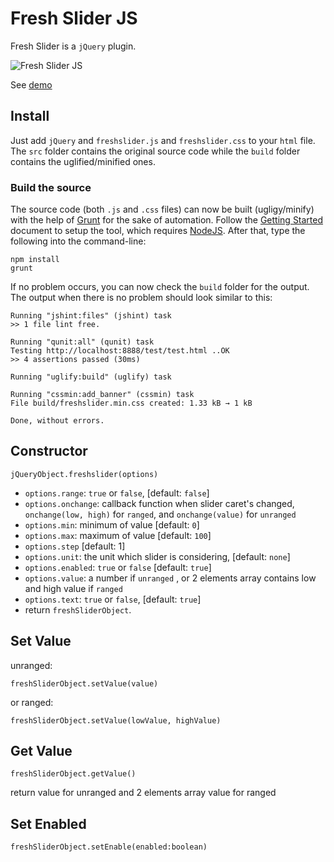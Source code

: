 # Fresh Slider JS
Fresh Slider is a `jQuery` plugin.

![Fresh Slider JS][1]

See [demo](https://dl.dropboxusercontent.com/u/36585213/OpenSource%20Resource/freshsliderjs/demo.html)

## Install
Just add `jQuery` and `freshslider.js` and `freshslider.css` to your `html` file. The `src` folder contains the original source code while the `build` folder contains the uglified/minified ones.

### Build the source
The source code (both `.js` and `.css` files) can now be built (ugligy/minify) with the help of [Grunt](http://gruntjs.com/) for the sake of automation. Follow the [Getting Started](http://gruntjs.com/getting-started) document to setup the tool, which requires [NodeJS](http://nodejs.org/). After that, type the following into the command-line:
```
npm install
grunt
```
If no problem occurs, you can now check the `build` folder for the output. The output when there is no problem should look similar to this:
```
Running "jshint:files" (jshint) task
>> 1 file lint free.

Running "qunit:all" (qunit) task
Testing http://localhost:8888/test/test.html ..OK
>> 4 assertions passed (30ms)

Running "uglify:build" (uglify) task

Running "cssmin:add_banner" (cssmin) task
File build/freshslider.min.css created: 1.33 kB → 1 kB

Done, without errors.
```

## Constructor
    jQueryObject.freshslider(options)
    
 * `options.range`: `true` or `false`, [default: `false`]
 * `options.onchange`: callback function when slider caret's changed, `onchange(low, high)` for `ranged`, and `onchange(value)` for `unranged` 
 * `options.min`: minimum of value [default: `0`]
 * `options.max`: maximum of value [default: `100`]
 * `options.step` [default: 1]
 * `options.unit`: the unit which slider is considering, [default: `none`]
 * `options.enabled`: `true` or `false` [default: `true`]
 * `options.value`: a number if `unranged` , or 2 elements array contains low and high value if `ranged`
 * `options.text`: `true` or `false`, [default: `true`]
 * return `freshSliderObject`.

## Set Value
unranged:

    freshSliderObject.setValue(value)
    
or ranged:

    freshSliderObject.setValue(lowValue, highValue)
    
## Get Value
    freshSliderObject.getValue()

return value for unranged and 2 elements array value for ranged

## Set Enabled
    freshSliderObject.setEnable(enabled:boolean)


  [1]: https://dl.dropboxusercontent.com/u/36585213/OpenSource%20Resource/freshsliderjs/Screen%20Shot%202014-04-01%20at%206.25.37.png

